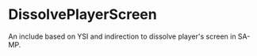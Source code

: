 # DissolvePlayerScreen 
An include based on YSI and indirection to dissolve player's screen in SA-MP.
